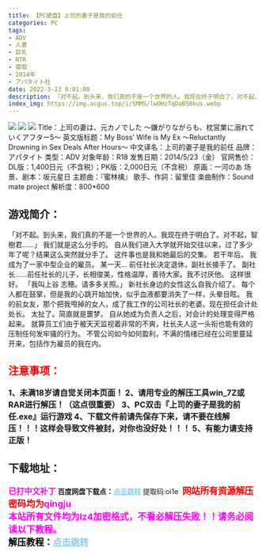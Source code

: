 ```yaml
---
title: 【PC硬盘】上司的妻子是我的前任
categories: PC
tags:
- ADV
- 人妻
- 巨乳
- NTR
- 寝取
- 2014年
- アパタイト社
date: 2022-3-23 0:01:00
description: 「对不起。到头来，我们真的不是一个世界的人。我现在终于明白了。对不起，智樹君……」我们就是这么分手的。我的前女友，那个把我甩掉的女人，成了我工作的公司社长的老婆。现在担任会计处处长。太扯了。简直就是噩梦。
index_img: https://img.acgus.top/i/SMMS/lwOHzTqDaB58kus.webp
---
```

![](https://img.acgus.top/i/SMMS/lwOHzTqDaB58kus.webp)
![](https://img.acgus.top/i/SMMS/vPz3j2Q9m5fgKFE.webp)
![](https://img.acgus.top/i/SMMS/ZwPaOyJF6QMEWkg.webp)
Title：上司の妻は、元カノでした ～嫌がりながらも、枕営業に溺れていくアフター5～
英文版标题：My Boss’ Wife is My Ex ～Reluctantly Drowning in Sex Deals After Hours～
中文译名：上司的妻子是我的前任
品牌：アパタイト
类型：ADV
对象年龄：R18
发售日期：2014/5/23（金）
官网售价：DL版：1,400日元（不含税）；PK版：2,000日元（不含税）
原画：一河のあ
场景、剧本：坂元星日
主题曲：『蜜林檎』
歌手、作詞：留里佳
楽曲制作：Sound mate project
解析度：800*600

## 游戏简介：
「对不起。到头来，我们真的不是一个世界的人。我现在终于明白了。对不起，智樹君……」
我们就是这么分手的。
自从我们进入大学就开始交往以来，过了多少年了呢？结果这么突然就分手了。
这件事也是我和她最后的交集。
若干年后。
我成为了一家中型企业的雇员。
某一天…
前任社长决定退休，副社长接手了。
副社长……前任社长的儿子，长相俊美，性格温厚，善待大家。我不讨厌他。
这样很好。
「我叫上谷 志穂。请多多关照。」
新社长身边的女性这么自我介绍了。
每个人都在鼓掌，但是我的心跳开始加快，似乎血液都要消失了一样，头晕目眩。
我的前女友，那个把我甩掉的女人，成了我工作的公司社长的老婆。现在担任会计处处长。
太扯了。简直就是噩梦。
自从她成为负责人之后，对会计的处理变得严格起来。
就算员工们由于被天天监视着非常的不爽，社长夫人这一头衔也能有效的压制任何发牢骚的行为。
不管公司如今如何盈利，不满的情绪已经在公司里蔓延开来，包括作为雇员的我在内。
<br>






## <font color=#FF0000 >注意事项：</font>
<font size=3><b>1、未满18岁请自觉关闭本页面！
2、请用专业的解压工具win_7Z或RAR进行解压！（这点很重要）
3、PC双击『上司的妻子是我的前任.exe』运行游戏
4、下载文件前请先保存下来，请不要在线解压！！！这样会导致文件被封，对你也没好处！！！
5、有能力请支持正版！</b></font>

## 下载地址：
<font color=#FF00FF size=3><b>已打中文补丁</b></font>
<b>百度网盘下载点：</b><a href="https://pan.baidu.com/s/1KE6C6jHagLzVFI_gc2IHzA?pwd=oi1e" style="color: #87CEEB;"><b>点击跳转</b></a> 提取码:oi1e
<a style="padding: 0" href="https://post.qingju.org/AD/"><img style="max-width:100%" src="https://img.acgus.top/i/2024/07/478f689b8021d8d499ab43d21acf137a.gif" alt=""></a>
<b><font color=#FF0000 size=4>网站所有资源解压密码均为</b></font><b><font color=#FF00FF size=4>qingju</font><font color=#FF0000 ></font></b><br><b><font color=#FF00FF size=4>本站所有文件均为lz4加密格式，不看必解压失败！！请务必阅读以下教程。</b></font><br><b><font color=#000 size=4>解压教程：</b><a href="https://post.qingju.org/tutorial/000/" style="color: #87CEEB;"><b>点击跳转</b></a>